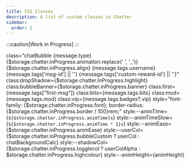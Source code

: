 ```yaml
---
title: CSS Classes
description: A list of custom classes in Chatter
sidebar:
  order: 2
---
```


:::caution[Work in Progress]
:::

class="chatBubble {message.type} {$storage.chatter.inProgress.animation.replace(' ', '_')} {$storage.chatter.inProgress.align} {message.tags.username} {message.tags['msg-id'] || ''} {message.tags['custom-reward-id'] || ''}"
class:dropShadow={$storage.chatter.inProgress.highlight}
  class:bubbleBanner={$storage.chatter.inProgress.banner}
class:first={message.tags["first-msg"]}
class:bits={message.tags.bits}
class:mod={message.tags.mod}
class:vip={message.tags.badges?.vip}
style="font-family: {$storage.chatter.inProgress.font}; border-radius: {$storage.chatter.inProgress.border / 100}rem;"
style:--animTime={`${$storage.chatter.inProgress.animTime}s`}
style:--animTimeSlow={`${$storage.chatter.inProgress.animTime * 1}s`}
style:--animEase={$storage.chatter.inProgress.animEase}
  style:--userCol={$storage.chatter.inProgress.bubbleCustom ? userCol : chatBackgroundCalc}
style:--shadowCol={$storage.chatter.inProgress.togglecol ? userColAlpha : $storage.chatter.inProgress.highcolour}
style:--animHeight={animHeight}
